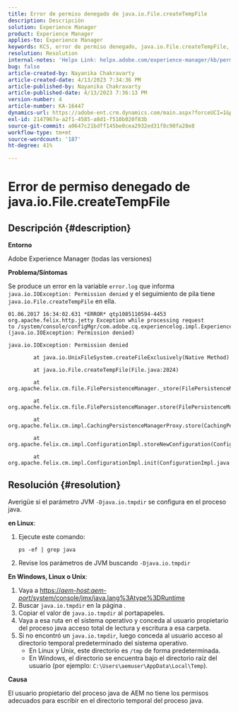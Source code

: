 ```yaml
---
title: Error de permiso denegado de java.io.File.createTempFile
description: Descripción
solution: Experience Manager
product: Experience Manager
applies-to: Experience Manager
keywords: KCS, error de permiso denegado, java.io.File.createTempFile, resolución de problemas, Adobe Experience Manager
resolution: Resolution
internal-notes: 'Helpx Link: helpx.adobe.com/experience-manager/kb/permission_denied_error_from_java_io_file.html'
bug: false
article-created-by: Nayanika Chakravarty
article-created-date: 4/13/2023 7:34:36 PM
article-published-by: Nayanika Chakravarty
article-published-date: 4/13/2023 7:36:13 PM
version-number: 4
article-number: KA-16447
dynamics-url: https://adobe-ent.crm.dynamics.com/main.aspx?forceUCI=1&pagetype=entityrecord&etn=knowledgearticle&id=96b1b835-32da-ed11-a7c7-6045bd0067ea
exl-id: 2147967a-a2f1-4585-a8d1-f510b020f83b
source-git-commit: a0647c21bdff145be0cea2932ed31f8c90fa28e8
workflow-type: tm+mt
source-wordcount: '187'
ht-degree: 41%

---
```


# Error de permiso denegado de java.io.File.createTempFile

## Descripción {#description}


<b>Entorno</b>

Adobe Experience Manager (todas las versiones)

<b>Problema/Síntomas</b>

Se produce un error en la variable `error.log` que informa `java.io.IOException: Permission denied` y el seguimiento de pila tiene `java.io.File.createTempFile` en ella.


```
01.06.2017 16:34:02.631 *ERROR* qtp1085110594-4453 org.apache.felix.http.jetty Exception while processing request to /system/console/configMgr/com.adobe.cq.experiencelog.impl.ExperienceLogConfigServlet (java.io.IOException: Permission denied)

java.io.IOException: Permission denied

        at java.io.UnixFileSystem.createFileExclusively(Native Method)

        at java.io.File.createTempFile(File.java:2024)

        at org.apache.felix.cm.file.FilePersistenceManager._store(FilePersistenceManager.java:699)

        at org.apache.felix.cm.file.FilePersistenceManager.store(FilePersistenceManager.java:660)

        at org.apache.felix.cm.impl.CachingPersistenceManagerProxy.store(CachingPersistenceManagerProxy.java:242)

        at org.apache.felix.cm.impl.ConfigurationImpl.storeNewConfiguration(ConfigurationImpl.java:462)

        at org.apache.felix.cm.impl.ConfigurationImpl.init(ConfigurationImpl.java:183)
```





## Resolución {#resolution}


Averigüe si el parámetro JVM `-Djava.io.tmpdir` se configura en el proceso java.

<b>en Linux</b>:

1. Ejecute este comando:

   ```
   ps -ef | grep java
   ```

2. Revise los parámetros de JVM buscando `-Djava.io.tmpdir`


<b>En Windows, Linux o Unix</b>:

1. Vaya a [https://*aem-host:aem-port*/system/console/jmx/java.lang%3Atype%3DRuntime](http://aem-host:aem-port/system/console/jmx/java.lang%3Atype%3DRuntime)
2. Buscar `java.io.tmpdir` en la página .
3. Copiar el valor de `java.io.tmpdir` al portapapeles.
4.   Vaya a esa ruta en el sistema operativo y conceda al usuario propietario del proceso java acceso total de lectura y escritura a esa carpeta.
5. Si no encontró un `java.io.tmpdir`, luego conceda al usuario acceso al directorio temporal predeterminado del sistema operativo.
   - En Linux y Unix, este directorio es `/tmp` de forma predeterminada.
   - En Windows, el directorio se encuentra bajo el directorio raíz del usuario (por ejemplo: `C:\Users\aemuser\AppData\Local\Temp`).


<b>Causa</b>

El usuario propietario del proceso java de AEM no tiene los permisos adecuados para escribir en el directorio temporal del proceso java.

